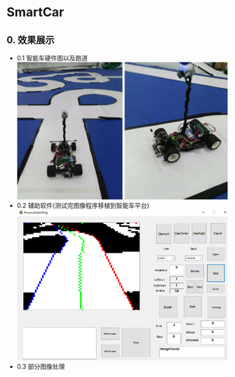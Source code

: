 # SmartCar  

## 0. 效果展示  
* 0.1 智能车硬件图以及跑道  
![image](https://github.com/shen1994/README/raw/master/images/SmartCar.jpg)  
* 0.2 辅助软件(测试完图像程序移植到智能车平台)  
![image](https://github.com/shen1994/README/raw/master/images/SmartCarSoft.jpg)  
* 0.3 部分图像处理
